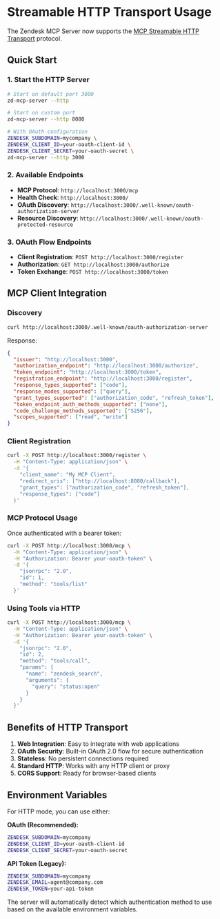 # Streamable HTTP Transport Usage

The Zendesk MCP Server now supports the [MCP Streamable HTTP Transport](https://modelcontextprotocol.io/specification/2025-03-26/basic/transports#streamable-http) protocol.

## Quick Start

### 1. Start the HTTP Server

```bash
# Start on default port 3000
zd-mcp-server --http

# Start on custom port
zd-mcp-server --http 8080

# With OAuth configuration
ZENDESK_SUBDOMAIN=mycompany \
ZENDESK_CLIENT_ID=your-oauth-client-id \
ZENDESK_CLIENT_SECRET=your-oauth-secret \
zd-mcp-server --http 3000
```

### 2. Available Endpoints

- **MCP Protocol**: `http://localhost:3000/mcp`
- **Health Check**: `http://localhost:3000/`
- **OAuth Discovery**: `http://localhost:3000/.well-known/oauth-authorization-server`
- **Resource Discovery**: `http://localhost:3000/.well-known/oauth-protected-resource`

### 3. OAuth Flow Endpoints

- **Client Registration**: `POST http://localhost:3000/register`
- **Authorization**: `GET http://localhost:3000/authorize`
- **Token Exchange**: `POST http://localhost:3000/token`

## MCP Client Integration

### Discovery

```bash
curl http://localhost:3000/.well-known/oauth-authorization-server
```

Response:
```json
{
  "issuer": "http://localhost:3000",
  "authorization_endpoint": "http://localhost:3000/authorize",
  "token_endpoint": "http://localhost:3000/token",
  "registration_endpoint": "http://localhost:3000/register",
  "response_types_supported": ["code"],
  "response_modes_supported": ["query"],
  "grant_types_supported": ["authorization_code", "refresh_token"],
  "token_endpoint_auth_methods_supported": ["none"],
  "code_challenge_methods_supported": ["S256"],
  "scopes_supported": ["read", "write"]
}
```

### Client Registration

```bash
curl -X POST http://localhost:3000/register \
  -H "Content-Type: application/json" \
  -d '{
    "client_name": "My MCP Client",
    "redirect_uris": ["http://localhost:8080/callback"],
    "grant_types": ["authorization_code", "refresh_token"],
    "response_types": ["code"]
  }'
```

### MCP Protocol Usage

Once authenticated with a bearer token:

```bash
curl -X POST http://localhost:3000/mcp \
  -H "Content-Type: application/json" \
  -H "Authorization: Bearer your-oauth-token" \
  -d '{
    "jsonrpc": "2.0",
    "id": 1,
    "method": "tools/list"
  }'
```

### Using Tools via HTTP

```bash
curl -X POST http://localhost:3000/mcp \
  -H "Content-Type: application/json" \
  -H "Authorization: Bearer your-oauth-token" \
  -d '{
    "jsonrpc": "2.0",
    "id": 2,
    "method": "tools/call",
    "params": {
      "name": "zendesk_search",
      "arguments": {
        "query": "status:open"
      }
    }
  }'
```

## Benefits of HTTP Transport

1. **Web Integration**: Easy to integrate with web applications
2. **OAuth Security**: Built-in OAuth 2.0 flow for secure authentication
3. **Stateless**: No persistent connections required
4. **Standard HTTP**: Works with any HTTP client or proxy
5. **CORS Support**: Ready for browser-based clients

## Environment Variables

For HTTP mode, you can use either:

**OAuth (Recommended):**
```bash
ZENDESK_SUBDOMAIN=mycompany
ZENDESK_CLIENT_ID=your-oauth-client-id
ZENDESK_CLIENT_SECRET=your-oauth-secret
```

**API Token (Legacy):**
```bash
ZENDESK_SUBDOMAIN=mycompany
ZENDESK_EMAIL=agent@company.com
ZENDESK_TOKEN=your-api-token
```

The server will automatically detect which authentication method to use based on the available environment variables.